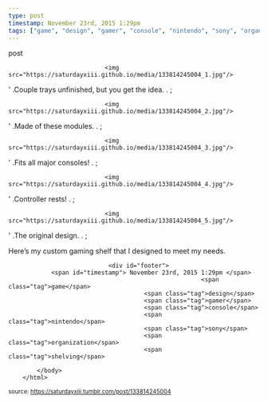 ```yaml
---
type: post
timestamp: November 23rd, 2015 1:29pm
tags: ["game", "design", "gamer", "console", "nintendo", "sony", "organization", "shelving"]
---
```

post


                               <img src="https://saturdayxiii.github.io/media/133814245004_1.jpg"/>
                           

                                                           
' .Couple trays unfinished, but you get the idea.  . 
;
                                                                                                                           

                               <img src="https://saturdayxiii.github.io/media/133814245004_2.jpg"/>
                           

                                                           
' .Made of these modules.  . 
;
                                                                                                                           

                               <img src="https://saturdayxiii.github.io/media/133814245004_3.jpg"/>
                           

                                                           
' .Fits all major consoles!  . 
;
                                                                                                                           

                               <img src="https://saturdayxiii.github.io/media/133814245004_4.jpg"/>
                           

                                                           
' .Controller rests!  . 
;
                                                                                                                           

                               <img src="https://saturdayxiii.github.io/media/133814245004_5.jpg"/>
                           

                                                           
' .The original design.  . 
;
                                                                                                                      
Here’s my custom gaming shelf that I designed to meet my needs.
 
                                    
                
                
                
                
                                <div id="footer">
                <span id="timestamp"> November 23rd, 2015 1:29pm </span>
                                                          <span class="tag">game</span>
                                          <span class="tag">design</span>
                                          <span class="tag">gamer</span>
                                          <span class="tag">console</span>
                                          <span class="tag">nintendo</span>
                                          <span class="tag">sony</span>
                                          <span class="tag">organization</span>
                                          <span class="tag">shelving</span>
                                                    
            </body>
        </html>

        
<small>source: https://saturdayxiii.tumblr.com/post/133814245004</small>